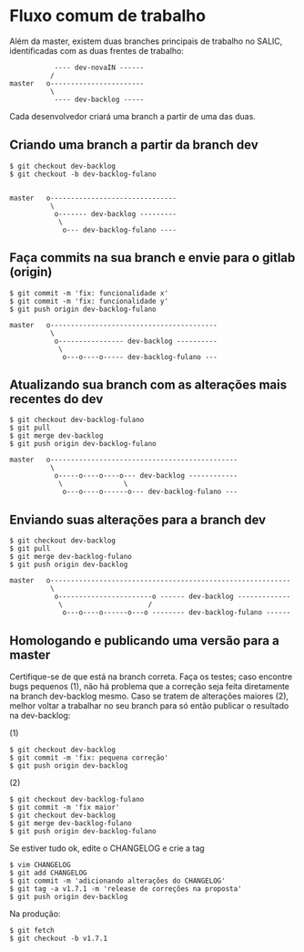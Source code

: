 # Fluxo comum de trabalho

Além da master, existem duas branches principais de trabalho no SALIC, identificadas com as duas frentes de trabalho:

               ---- dev-novaIN ------
              /
    master   o-----------------------
              \
               ---- dev-backlog -----

Cada desenvolvedor criará uma branch a partir de uma das duas.

## Criando uma branch a partir da branch dev
    
    $ git checkout dev-backlog
    $ git checkout -b dev-backlog-fulano


    master   o-------------------------------
              \
               o------- dev-backlog ---------
                \
                 o--- dev-backlog-fulano ----

## Faça commits na sua branch e envie para o gitlab (origin)
    $ git commit -m 'fix: funcionalidade x'
    $ git commit -m 'fix: funcionalidade y'
    $ git push origin dev-backlog-fulano

    master   o-----------------------------------------
              \
               o---------------- dev-backlog ----------
                \
                 o---o----o----- dev-backlog-fulano ---

## Atualizando sua branch com as alterações mais recentes do dev

    $ git checkout dev-backlog-fulano
    $ git pull
    $ git merge dev-backlog
    $ git push origin dev-backlog-fulano

    master   o----------------------------------------------
              \
               o-----o----o----o--- dev-backlog ------------
                \               \
                 o---o----o------o--- dev-backlog-fulano ---

## Enviando suas alterações para a branch dev

    $ git checkout dev-backlog
    $ git pull
    $ git merge dev-backlog-fulano
    $ git push origin dev-backlog

    master   o-----------------------------------------------------------
              \
               o-----------------------o ------ dev-backlog -------------
                \                     /
                 o---o----o------o---o -------- dev-backlog-fulano ------


## Homologando e publicando uma versão para a master

Certifique-se de que está na branch correta. Faça os testes; caso encontre bugs pequenos (1), não há problema que a correção seja feita diretamente na branch dev-backlog mesmo. Caso se tratem de alterações maiores (2), melhor voltar a trabalhar no seu branch para só então publicar o resultado na dev-backlog:

(1)

    $ git checkout dev-backlog
    $ git commit -m 'fix: pequena correção'
    $ git push origin dev-backlog

(2)

    $ git checkout dev-backlog-fulano
    $ git commit -m 'fix maior'
    $ git checkout dev-backlog
    $ git merge dev-backlog-fulano
    $ git push origin dev-backlog-fulano


Se estiver tudo ok, edite o CHANGELOG e crie a tag

    $ vim CHANGELOG
    $ git add CHANGELOG
    $ git commit -m 'adicionando alterações do CHANGELOG'
    $ git tag -a v1.7.1 -m 'release de correções na proposta'
    $ git push origin dev-backlog
    

Na produção:

    $ git fetch
    $ git checkout -b v1.7.1


